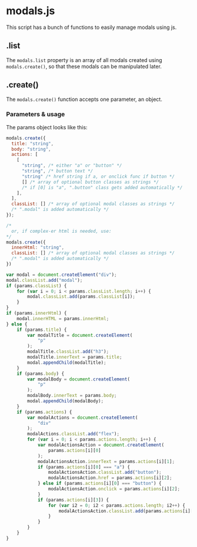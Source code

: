 # modals.js

This script has a bunch of functions to easily manage modals using js.

## .list

The `modals.list` property is an array of all modals created using `modals.create()`, so that these modals can be manipulated later.

## .create()

The `modals.create()` function accepts one parameter, an object.

### Parameters & usage

The params object looks like this:

```javascript
modals.create({
  title: "string",
  body: "string",
  actions: [
    [
      "string", /* either "a" or "button" */
      "string", /* button text */
      "string" /* href string if a, or onclick func if button */
      [] /* array of optional button classes as strings */
      /* if [0] is "a", ".button" class gets added automatically */
    ],
  ],
  classList: [] /* array of optional modal classes as strings */
  /* ".modal" is added automatically */
});

/*
  or, if complex-er html is needed, use:
*/
modals.create({
  innerHtml: "string",
  classList: [] /* array of optional modal classes as strings */
  /* ".modal" is added automatically */
})
```



```javascript
var modal = document.createElement("div");
modal.classList.add("modal");
if (params.classList) {
    for (var i = 0; i < params.classList.length; i++) {
        modal.classList.add(params.classList[i]);
    }
}
if (params.innerHtml) {
    modal.innerHTML = params.innerHtml;
} else {
    if (params.title) {
        var modalTitle = document.createElement(
            "p"
        );
        modalTitle.classList.add("h3");
        modalTitle.innerText = params.title;
        modal.appendChild(modalTitle);
    }
    if (params.body) {
        var modalBody = document.createElement(
            "p"
        );
        modalBody.innerText = params.body;
        modal.appendChild(modalBody);
    }
    if (params.actions) {
        var modalActions = document.createElement(
            "div"
        );
        modalActions.classList.add("flex");
        for (var i = 0; i < params.actions.length; i++) {
            var modalActionsAction = document.createElement(
                params.actions[i][0]
            );
            modalActionsAction.innerText = params.actions[i][1];
            if (params.actions[i][0] === "a") {
                modalActionsAction.classList.add("button");
                modalActionsAction.href = params.actions[i][2];
            } else if (params.actions[i][0] === "button") {
                modalActionsAction.onclick = params.actions[i][2];
            }
            if (params.actions[i][3]) {
                for (var i2 = 0; i2 < params.actions.length; i2++) {
                    modalActionsAction.classList.add(params.actions[i][3][i2]);
                }
            }
        }
    }
}
```
